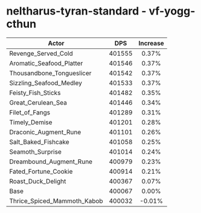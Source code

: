 # neltharus-tyran-standard - vf-yogg-cthun
| Actor | DPS | Increase |
|---|:---:|:---:|
|Revenge_Served_Cold|401555|0.37%|
|Aromatic_Seafood_Platter|401546|0.37%|
|Thousandbone_Tongueslicer|401542|0.37%|
|Sizzling_Seafood_Medley|401533|0.37%|
|Feisty_Fish_Sticks|401482|0.35%|
|Great_Cerulean_Sea|401446|0.34%|
|Filet_of_Fangs|401289|0.31%|
|Timely_Demise|401201|0.28%|
|Draconic_Augment_Rune|401101|0.26%|
|Salt_Baked_Fishcake|401058|0.25%|
|Seamoth_Surprise|401014|0.24%|
|Dreambound_Augment_Rune|400979|0.23%|
|Fated_Fortune_Cookie|400914|0.21%|
|Roast_Duck_Delight|400367|0.07%|
|Base|400067|0.00%|
|Thrice_Spiced_Mammoth_Kabob|400032|-0.01%|
